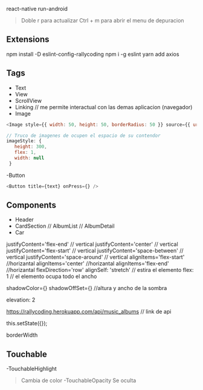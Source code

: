 react-native run-android
> Doble r para actualizar
>Ctrl + m para abrir el menu de depuracion 

## Extensions

 npm install -D eslint-config-rallycoding
 npm i -g eslint
 yarn add axios

 ## Tags

 - Text
 - View
 - ScrollView
 - Linking // me permite interactual con las demas aplicacion (navegador)
 - Image
 ```js
 <Image style={{ width: 50, height: 50, borderRadius: 50 }} source={{ uri: album.thumbnail_image }} />

 // Truco de imagenes de ocupen el espacio de su contendor
 imageStyle: {
    height: 300,
    flex: 1,
    width: null
  }
 ```
 -Button
 ```js
<Button title={text} onPress={} />
 ```


 ## Components

 - Header
 - CardSection
 // AlbumList
 // AlbumDetail
 - Car

 justifyContent='flex-end' // vertical
 justifyContent='center' // vertical
 justifyContent='flex-start' // vertical
 justifyContent='space-between' // vertical
 justifyContent='space-around' // vertical
 alignItems='flex-start' //horizantal
 alignItems='center' //horizantal
 alignItems='flex-end' //horizantal
 flexDirection='row'
 alignSelf: 'stretch' // estira el elemento
flex: 1 // el elemento ocupa todo el ancho

shadowColor={}
shadowOffSet={} //altura y ancho de la sombra

elevation: 2

https://rallycoding.herokuapp.com/api/music_albums // link de api


this.setState({});

borderWidth

## Touchable

-TouchableHighlight
> Cambia de color
-TouchableOpacity
> Se oculta
